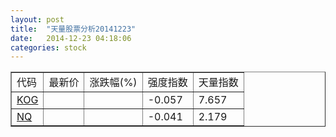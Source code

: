 ```yaml
---
layout: post
title:  "天量股票分析20141223"
date:   2014-12-23 04:18:06
categories: stock
---
```

<script type="text/javascript">
var stockList = []
stockList.push('gb_kog');
stockList.push('gb_nq');
</script>

<table border="1">
 <tr>
  <td>代码</td>
  <td>最新价</td>
  <td>涨跌幅(%)</td>
 <td>强度指数</td>
 <td>天量指数</td>
</tr>
  <tr id="kog"><td><a href="http://stock.finance.sina.com.cn/usstock/quotes/KOG.html" target="_blank">KOG</a></td><td></td><td></td><td>-0.057</td><td>7.657</td></tr>
  <tr id="nq"><td><a href="http://stock.finance.sina.com.cn/usstock/quotes/NQ.html" target="_blank">NQ</a></td><td></td><td></td><td>-0.041</td><td>2.179</td></tr>
</table>
